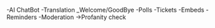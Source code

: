 -AI ChatBot
-Translation
_Welcome/GoodBye
-Polls
-Tickets
-Embeds
-Reminders
-Moderation
  ->Profanity check
